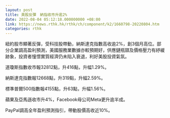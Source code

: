 ```yaml
---
layout: post
title: 美股反彈　納指收市升逾2%
date: 2022-08-04 05:12:18.000000000 +08:00
link: https://news.rthk.hk/rthk/ch/component/k2/1660798-20220804.htm
categories: rthk
---
```


紐約股市顯著反彈，受科技股帶動，納斯達克指數高收逾2%，創3個月高位。部分企業調高盈利預測，美國服務業數據亦較預期好，供應鏈瓶頸及價格壓力有紓緩跡象，投資者憧憬實質經濟仍未陷入衰退，利好美股投資氣氛。

道瓊斯指數收市報32812點，升416點，升幅1.29%。

納斯達克指數報12668點，升319點，升幅2.59%。

標準普爾500指數報4155點，升63點，升幅1.56%。

蘋果及亞馬遜收市升4%，Facebook母公司Meta更升逾半成。

PayPal調高全年盈利預測指引，帶動股價高收近10%。
